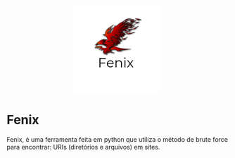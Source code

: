 <p align="center">

  <img width="200" height="200" src="20230617_170556_0000.png">
  
# Fenix
Fenix, é uma ferramenta feita em python que utiliza o método de brute force para encontrar: URIs (diretórios e arquivos) em sites.
